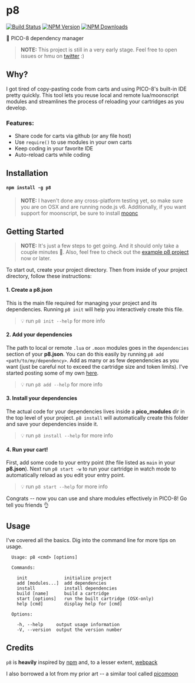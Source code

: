 # p8

[![Build Status](https://api.travis-ci.org/jozanza/p8.svg?branch=master)](http://travis-ci.org/jozanza/p8)
[![NPM Version](http://img.shields.io/npm/v/p8.svg?style=flat)](https://www.npmjs.org/package/p8)
[![NPM Downloads](https://img.shields.io/npm/dm/p8.svg?style=flat)](https://www.npmjs.org/package/p8)

:space_invader: PICO-8 dependency manager

> **NOTE:** This project is still in a very early stage. Feel free to open issues or hmu on [twitter](https://twitter.com/jozanza) :)

## Why?

I got tired of copy-pasting code from carts and using PICO-8's built-in IDE pretty quickly. This tool lets you reuse local and remote lua/moonscript modules and streamlines the process of reloading your cartridges as you develop.

### Features:

- Share code for carts via github (or any file host)
- Use `require()` to use modules in your own carts
- Keep coding in your favorite IDE
- Auto-reload carts while coding

## Installation

#### `npm install -g p8`

> **NOTE:** I haven't done any cross-platform testing yet, so make sure you are on OSX and are running node.js v6.
> Additionally, if you want support for moonscript, be sure to install [moonc](http://moonscript.org/#installation)

## Getting Started

> **NOTE:** It's just a few steps to get going. And it should only take a couple minutes :beers:. Also, feel free to check out the [example p8 project](https://github.com/jozanza/p8_example) now or later.

To start out, create your project directory. Then from inside of your project directory, follow these instructions:

#### 1. Create a p8.json

This is the main file required for managing your project and its dependencies. Running `p8 init` will help you interactively create this file.
> :bulb: run ```p8 init --help``` for more info

#### 2. Add your dependencies

The path to local or remote `.lua` or `.moon` modules goes in the `dependencies` section of your **p8.json**. You can do this easily by running `p8 add <path/to/my/dependency>`. Add as many or as few dependencies as you want (just be careful not to exceed the cartridge size and token limits). I've started posting some of my own [here](https://github.com/jozanza/pico_modules).
> :bulb: run ```p8 add --help``` for more info

#### 3. Install your dependencies

The actual code for your dependencies lives inside a **pico_modules** dir in the top level of your project. `p8 install` will automatically create this folder and save your dependencies inside it.
> :bulb: run ```p8 install --help``` for more info

#### 4. Run your cart!

First, add some code to your entry point (the file listed as `main` in your **p8.json**).
Next run `p8 start -w` to run your cartridge in watch mode to automatically reload as you edit your entry point.
> :bulb: run ```p8 start --help``` for more info

Congrats -- now you can use and share modules effectively in PICO-8! Go tell you friends :ok_hand:

## Usage

I've covered all the basics. Dig into the command line for more tips on usage.

```
  Usage: p8 <cmd> [options]

  Commands:

    init              initialize project
    add [modules...]  add dependencies
    install           install dependencies
    build [name]      build a cartridge
    start [options]   run the built cartridge (OSX-only)
    help [cmd]        display help for [cmd]

  Options:

    -h, --help     output usage information
    -V, --version  output the version number
```
## Credits

`p8` is **heavily** inspired by [npm](https://npmjs.com/) and, to a lesser extent, [webpack](https://webpack.github.io/)

I also borrowed a lot from my prior art -- a similar tool called [picomoon](https://github.com/jozanza/picomoon)
